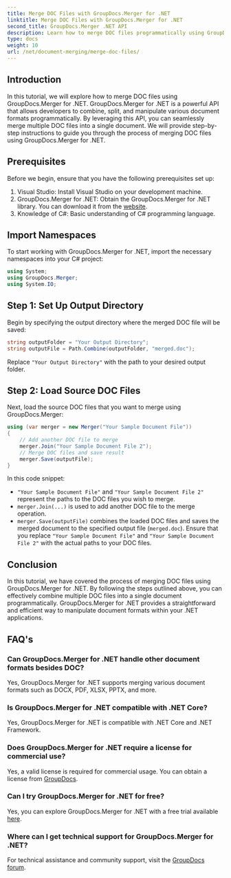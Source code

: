 ```yaml
---
title: Merge DOC Files with GroupDocs.Merger for .NET
linktitle: Merge DOC Files with GroupDocs.Merger for .NET
second_title: GroupDocs.Merger .NET API
description: Learn how to merge DOC files programmatically using GroupDocs.Merger for .NET. Follow our step-by-step guide to seamlessly combine multiple documents into one.
type: docs
weight: 10
url: /net/document-merging/merge-doc-files/
---
```

## Introduction
In this tutorial, we will explore how to merge DOC files using GroupDocs.Merger for .NET. GroupDocs.Merger for .NET is a powerful API that allows developers to combine, split, and manipulate various document formats programmatically. By leveraging this API, you can seamlessly merge multiple DOC files into a single document. We will provide step-by-step instructions to guide you through the process of merging DOC files using GroupDocs.Merger for .NET.
## Prerequisites
Before we begin, ensure that you have the following prerequisites set up:
1. Visual Studio: Install Visual Studio on your development machine.
2. GroupDocs.Merger for .NET: Obtain the GroupDocs.Merger for .NET library. You can download it from the [website](https://releases.groupdocs.com/merger/net/).
3. Knowledge of C#: Basic understanding of C# programming language.
## Import Namespaces
To start working with GroupDocs.Merger for .NET, import the necessary namespaces into your C# project:
```csharp
using System; 
using GroupDocs.Merger;
using System.IO;
```
## Step 1: Set Up Output Directory
Begin by specifying the output directory where the merged DOC file will be saved:
```csharp
string outputFolder = "Your Output Directory";
string outputFile = Path.Combine(outputFolder, "merged.doc");
```
Replace `"Your Output Directory"` with the path to your desired output folder.
## Step 2: Load Source DOC Files
Next, load the source DOC files that you want to merge using GroupDocs.Merger:
```csharp
using (var merger = new Merger("Your Sample Document File"))
{
    // Add another DOC file to merge
    merger.Join("Your Sample Document File 2");
    // Merge DOC files and save result
    merger.Save(outputFile);
}
```
In this code snippet:
- `"Your Sample Document File"` and `"Your Sample Document File 2"` represent the paths to the DOC files you wish to merge.
- `merger.Join(...)` is used to add another DOC file to the merge operation.
- `merger.Save(outputFile)` combines the loaded DOC files and saves the merged document to the specified output file (`merged.doc`).
Ensure that you replace `"Your Sample Document File"` and `"Your Sample Document File 2"` with the actual paths to your DOC files.
## Conclusion
In this tutorial, we have covered the process of merging DOC files using GroupDocs.Merger for .NET. By following the steps outlined above, you can effectively combine multiple DOC files into a single document programmatically. GroupDocs.Merger for .NET provides a straightforward and efficient way to manipulate document formats within your .NET applications.

## FAQ's
### Can GroupDocs.Merger for .NET handle other document formats besides DOC?
Yes, GroupDocs.Merger for .NET supports merging various document formats such as DOCX, PDF, XLSX, PPTX, and more.
### Is GroupDocs.Merger for .NET compatible with .NET Core?
Yes, GroupDocs.Merger for .NET is compatible with .NET Core and .NET Framework.
### Does GroupDocs.Merger for .NET require a license for commercial use?
Yes, a valid license is required for commercial usage. You can obtain a license from [GroupDocs](https://purchase.groupdocs.com/buy).
### Can I try GroupDocs.Merger for .NET for free?
Yes, you can explore GroupDocs.Merger for .NET with a free trial available [here](https://releases.groupdocs.com/).
### Where can I get technical support for GroupDocs.Merger for .NET?
For technical assistance and community support, visit the [GroupDocs forum](https://forum.groupdocs.com/c/merger/32).

